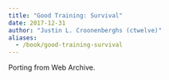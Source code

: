 ```yaml
---
title: "Good Training: Survival"
date: 2017-12-31
author: "Justin L. Croonenberghs (ctwelve)"
aliases:
  - /book/good-training-survival
---
```


Porting from Web Archive.
